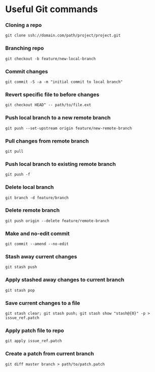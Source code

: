 # Useful Git commands

### Cloning a repo
`git clone ssh://domain.com/path/project/project.git`

### Branching repo
`git checkout -b feature/new-local-branch`

### Commit changes
`git commit -S -a -m "initial commit to local branch"`

### Revert specific file to before changes
`git checkout HEAD^ -- path/to/file.ext`

### Push local branch to a new remote branch
`git push --set-upstream origin feature/new-remote-branch`

### Pull changes from remote branch
`git pull`

### Push local branch to existing remote branch
`git push -f`

### Delete local branch
`git branch -d feature/branch`

### Delete remote branch
`git push origin --delete feature/remote-branch`

### Make and no-edit commit
`git commit --amend --no-edit`

### Stash away current changes
`git stash push`

### Apply stashed away changes to current branch
`git stash pop`

### Save current changes to a file
`git stash clear; git stash push; git stash show "stash@{0}" -p > issue_ref.patch`

### Apply patch file to repo
`git apply issue_ref.patch`

### Create a patch from current branch
`git diff master branch > path/to/patch.patch`

